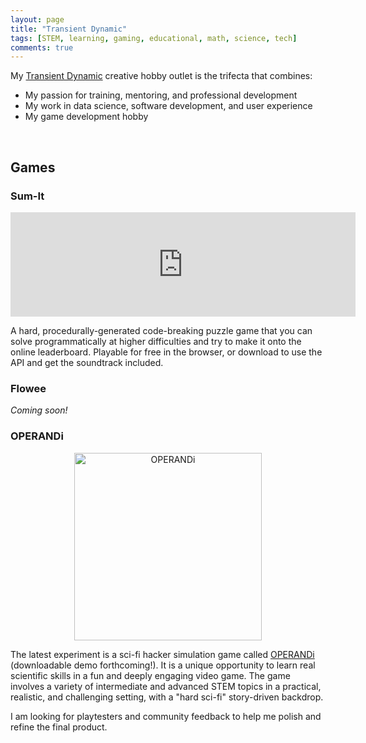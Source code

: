 ```yaml
---
layout: page
title: "Transient Dynamic"
tags: [STEM, learning, gaming, educational, math, science, tech]
comments: true
---
```


My [Transient Dynamic](https://transient-dynamic.itch.io/) creative hobby outlet is the trifecta that combines:

 - My passion for training, mentoring, and professional development
 - My work in data science, software development, and user experience
 - My game development hobby

<br>

## Games

### Sum-It

<iframe frameborder="0" src="https://itch.io/embed/3139741?bg_color=4b147e&amp;fg_color=aaaaaa&amp;link_color=e47c63&amp;border_color=743da7" width="552" height="167"><a href="https://transient-dynamic.itch.io/sum-it">Sum-It by transient-dynamic</a></iframe>

A hard, procedurally-generated code-breaking puzzle game that you can solve programmatically at higher difficulties and try to make it onto the online leaderboard. Playable for free in the browser, or download to use the API and get the soundtrack included.

### Flowee

_Coming soon!_


### OPERANDi

<center><img src="{{site.baseurl}}/assets/OPERANDi5.png" alt="OPERANDi" height="300" width="300"></center>

The latest experiment is a sci-fi hacker simulation game called [OPERANDi](https://transient-dynamic.itch.io/operandi) (downloadable demo forthcoming!). It is a unique opportunity to learn real scientific skills in a fun and deeply engaging video game. The game involves a variety of intermediate and advanced STEM topics in a practical, realistic, and challenging setting, with a "hard sci-fi" story-driven backdrop. 

I am looking for playtesters and community feedback to help me polish and refine the final product.

<script async data-uid="7eae2d282e" src="https://transient-dynamic.ck.page/7eae2d282e/index.js"></script>

